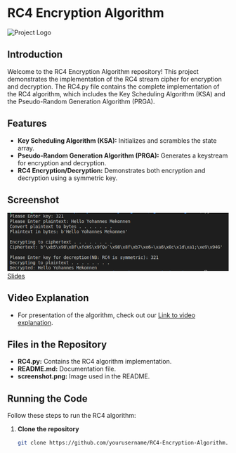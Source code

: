 # RC4 Encryption Algorithm

![Project Logo](https://www.securitymagazine.com/ext/resources/Default-images/Responsive-Defaults/cyber5-900px.jpg?1472739458)

## Introduction

Welcome to the RC4 Encryption Algorithm repository! This project demonstrates the implementation of the RC4 stream cipher for encryption and decryption. The RC4.py file contains the complete implementation of the RC4 algorithm, which includes the Key Scheduling Algorithm (KSA) and the Pseudo-Random Generation Algorithm (PRGA).

## Features

- **Key Scheduling Algorithm (KSA):** Initializes and scrambles the state array.
- **Pseudo-Random Generation Algorithm (PRGA):** Generates a keystream for encryption and decryption.
- **RC4 Encryption/Decryption:** Demonstrates both encryption and decryption using a symmetric key.

## Screenshot

![Screenshot](./ScreenshotRunnngCode.png)
[Slides](./https://gamma.app/docs/Understanding-the-RC4-Algorithm-3aug9ochgtw70c8)

## Video Explanation
- For presentation of the algorithm, check out our [Link to video explanation](https://www.veed.io/view/59975cf9-4750-44f8-8319-88c09810e130?panel=share).

## Files in the Repository

- **RC4.py:** Contains the RC4 algorithm implementation.
- **README.md:** Documentation file.
- **screenshot.png:** Image used in the README.

## Running the Code

Follow these steps to run the RC4 algorithm:

1. **Clone the repository**
   ```bash
   git clone https://github.com/yourusername/RC4-Encryption-Algorithm.git
